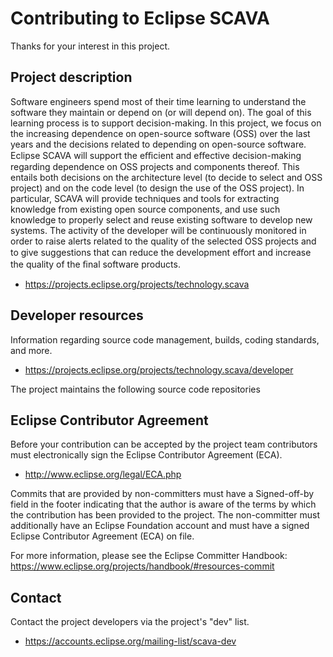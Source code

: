 # Contributing to Eclipse SCAVA

Thanks for your interest in this project.

## Project description

Software engineers spend most of their time learning to understand the software
they maintain or depend on (or will depend on). The goal of this learning
process is to support decision-making. In this project, we focus on the
increasing dependence on open-source software (OSS) over the last years and the
decisions related to depending on open-source software. Eclipse SCAVA will
support the eﬃcient and eﬀective decision-making regarding dependence on OSS
projects and components thereof. This entails both decisions on the architecture
level (to decide to select and OSS project) and on the code level (to design the
use of the OSS project).  In particular, SCAVA will provide techniques and
tools for extracting knowledge from existing open source components, and use
such knowledge to properly select and reuse existing software to develop new
systems. The activity of the developer will be continuously monitored in order
to raise alerts related to the quality of the selected OSS projects and to give
suggestions that can reduce the development eﬀort and increase the quality of
the ﬁnal software products.

* https://projects.eclipse.org/projects/technology.scava

## Developer resources

Information regarding source code management, builds, coding standards, and
more.

* https://projects.eclipse.org/projects/technology.scava/developer

The project maintains the following source code repositories


## Eclipse Contributor Agreement

Before your contribution can be accepted by the project team contributors must
electronically sign the Eclipse Contributor Agreement (ECA).

* http://www.eclipse.org/legal/ECA.php

Commits that are provided by non-committers must have a Signed-off-by field in
the footer indicating that the author is aware of the terms by which the
contribution has been provided to the project. The non-committer must
additionally have an Eclipse Foundation account and must have a signed Eclipse
Contributor Agreement (ECA) on file.

For more information, please see the Eclipse Committer Handbook:
https://www.eclipse.org/projects/handbook/#resources-commit

## Contact

Contact the project developers via the project's "dev" list.

* https://accounts.eclipse.org/mailing-list/scava-dev
